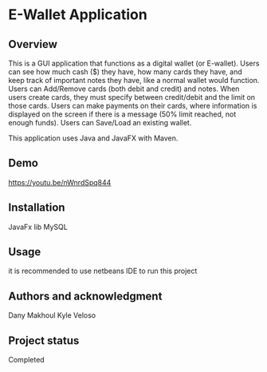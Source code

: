# E-Wallet Application

## Overview

This is a GUI application that functions as a digital wallet (or E-wallet). Users can see how much cash ($) they have, how many cards they have, and keep track of important notes they have, like a normal wallet would function. Users can Add/Remove cards (both debit and credit) and notes. When users create cards, they must specify between credit/debit and the limit on those cards. Users can make payments on their cards, where information is displayed on the screen if there is a message (50% limit reached, not enough funds). Users can Save/Load an existing wallet.

This application uses Java and JavaFX with Maven.

## Demo
https://youtu.be/nWnrdSpq844

## Installation
JavaFx lib
MySQL

## Usage
it is recommended to use netbeans IDE to run this project

## Authors and acknowledgment
Dany Makhoul
Kyle Veloso

## Project status
Completed
